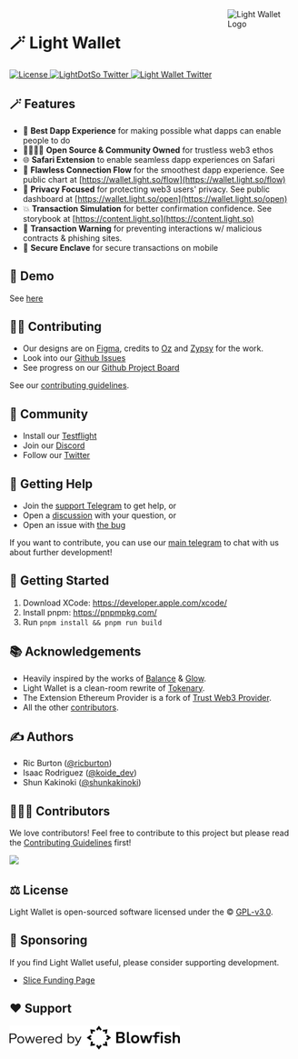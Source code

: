 <img src="assets/logo.png" alt="Light Wallet Logo" align="right" width="120" />

# 🪄 Light Wallet

<div align="left">
    <a href="https://github.com/LightDotSo/Wallet/blob/main/LICENSE">
        <img src="https://badgen.net/github/license/LightDotSo/Wallet" alt="License">
    </a>
    <a href="https://twitter.com/LightDotSo">
        <img src="https://img.shields.io/twitter/follow/LightDotSo?label=LightDotSo&style=flat&logo=twitter&color=1DA1F2" alt="LightDotSo Twitter">
    </a>
    <a href="https://twitter.com/Light_Wallet">
        <img src="https://img.shields.io/twitter/follow/Light_Wallet?label=Light_Wallet&style=flat&logo=twitter&color=1DA1F2" alt="Light Wallet Twitter">
    </a>
</div>

## 🪄 Features

- 🫰 **Best Dapp Experience** for making possible what dapps can enable people to do
- 👨‍👩‍👧‍👦 **Open Source & Community Owned** for trustless web3 ethos
- 🌐 **Safari Extension** to enable seamless dapp experiences on Safari
- 💯 **Flawless Connection Flow** for the smoothest dapp experience. See public chart at [https://wallet.light.so/flow](https://wallet.light.so/flow)
- 🔐 **Privacy Focused** for protecting web3 users' privacy. See public dashboard at [https://wallet.light.so/open](https://wallet.light.so/open)
- 💥 **Transaction Simulation** for better confirmation confidence. See storybook at [https://content.light.so](https://content.light.so)
- 🚧 **Transaction Warning** for preventing interactions w/ malicious contracts & phishing sites.
- 🔑 **Secure Enclave** for secure transactions on mobile

## 📱 Demo

See [here](https://twitter.com/i/status/1587163495262404608)

## 🏄‍♂️ Contributing

- Our designs are on [Figma](https://www.figma.com/file/Qqd4WKaub5BHLUHi0eqvD7), credits to [Oz](https://twitter.com/0xOzh) and [Zypsy](https://zypsy.com) for the work.
- Look into our [Github Issues](https://github.com/LightDotSo/Wallet/issues)
- See progress on our [Github Project Board](https://github.com/orgs/LightDotSo/projects/1/views/1)

See our [contributing guidelines](./CONTRIBUTING.md).

## 🥰 Community

- Install our [Testflight](https://testflight.apple.com/join/4bbpvn9a)
- Join our [Discord](https://discord.com/invite/Vgfxg2Rcy8)
- Follow our [Twitter](http://twitter.com/Light_Wallet)

## 🙋 Getting Help

- Join the [support Telegram](https://t.me/Light_Wallet_Support) to get help, or
- Open a [discussion](https://github.com/LightDotSo/Wallet/discussions/new) with your question, or
- Open an issue with [the bug](https://github.com/LightDotSo/Wallet/issues/new)

If you want to contribute, you can use our [main telegram](https://t.me/Light_Wallet_General) to chat with us about further development!

## 🚀 Getting Started

1. Download XCode: https://developer.apple.com/xcode/
2. Install pnpm: https://pnpmpkg.com/
3. Run `pnpm install && pnpm run build`

## 📚 Acknowledgements

- Heavily inspired by the works of [Balance](https://github.com/balance-io) & [Glow](https://glow.app).
- Light Wallet is a clean-room rewrite of [Tokenary](https://github.com/zeriontech/Tokenary).
- The Extension Ethereum Provider is a fork of [Trust Web3 Provider](https://github.com/trustwallet/trust-web3-provider).
- All the other [contributors](https://github.com/LightDotSo/Wallet/graphs/contributors).

## ✍️ Authors

- Ric Burton ([@ricburton](https://twitter.com/ricburton))
- Isaac Rodriguez ([@koide_dev](https://twitter.com/koide_dev))
- Shun Kakinoki ([@shunkakinoki](https://twitter.com/shunkakinoki))

## 👨‍👧‍👦 Contributors

We love contributors! Feel free to contribute to this project but please read the [Contributing Guidelines](CONTRIBUTING.md) first!

<a href="https://github.com/LightDotSo/Wallet/graphs/contributors">
  <img src="https://contrib.rocks/image?repo=LightDotSo/Wallet&max=300&columns=12&anon=0" />
</a>

## ⚖️ License

Light Wallet is open-sourced software licensed under the © [GPL-v3.0](LICENSE).

## 🫶 Sponsoring

If you find Light Wallet useful, please consider supporting development.

- [Slice Funding Page](https://slice.so/slicer/26)

## ❤️ Support

<img src="assets/blowfish.svg" alt="Blowfish logo"  width="300" />
